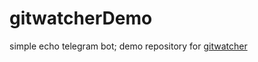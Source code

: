 # gitwatcherDemo
simple echo telegram bot; demo repository for [gitwatcher](https://github.com/KD3n1z/gitwatcher)